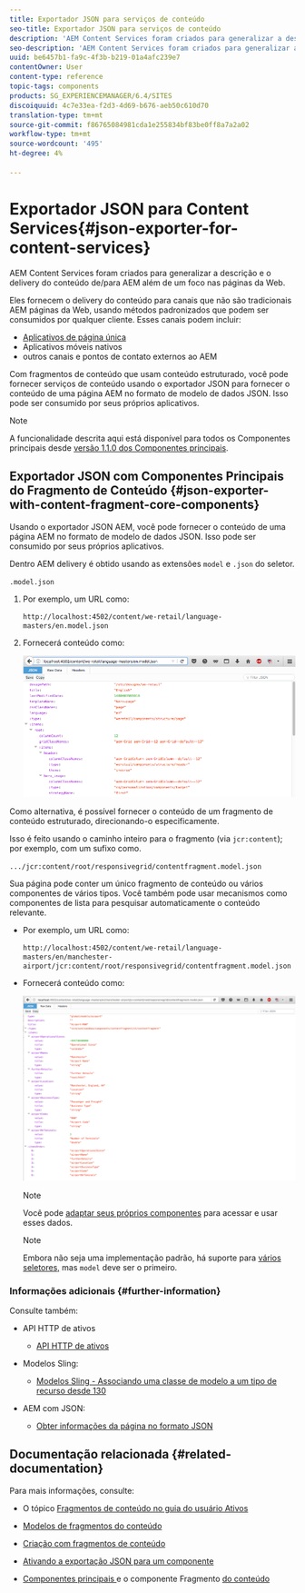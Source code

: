 ```yaml
---
title: Exportador JSON para serviços de conteúdo
seo-title: Exportador JSON para serviços de conteúdo
description: 'AEM Content Services foram criados para generalizar a descrição e o delivery do conteúdo de/para AEM além de um foco nas páginas da Web. Eles fornecem o delivery do conteúdo para canais que não são tradicionais AEM páginas da Web, usando métodos padronizados que podem ser consumidos por qualquer cliente. '
seo-description: 'AEM Content Services foram criados para generalizar a descrição e o delivery do conteúdo de/para AEM além de um foco nas páginas da Web. Eles fornecem o delivery do conteúdo para canais que não são tradicionais AEM páginas da Web, usando métodos padronizados que podem ser consumidos por qualquer cliente. '
uuid: be6457b1-fa9c-4f3b-b219-01a4afc239e7
contentOwner: User
content-type: reference
topic-tags: components
products: SG_EXPERIENCEMANAGER/6.4/SITES
discoiquuid: 4c7e33ea-f2d3-4d69-b676-aeb50c610d70
translation-type: tm+mt
source-git-commit: f86765084981cda1e255834bf83be0ff8a7a2a02
workflow-type: tm+mt
source-wordcount: '495'
ht-degree: 4%

---
```



# Exportador JSON para Content Services{#json-exporter-for-content-services}

AEM Content Services foram criados para generalizar a descrição e o delivery do conteúdo de/para AEM além de um foco nas páginas da Web.

Eles fornecem o delivery do conteúdo para canais que não são tradicionais AEM páginas da Web, usando métodos padronizados que podem ser consumidos por qualquer cliente. Esses canais podem incluir:

* [Aplicativos de página única](spa-walkthrough.md)
* Aplicativos móveis nativos
* outros canais e pontos de contato externos ao AEM

Com fragmentos de conteúdo que usam conteúdo estruturado, você pode fornecer serviços de conteúdo usando o exportador JSON para fornecer o conteúdo de uma página AEM no formato de modelo de dados JSON. Isso pode ser consumido por seus próprios aplicativos.

>[!NOTE]
>
>A funcionalidade descrita aqui está disponível para todos os Componentes principais desde [versão 1.1.0 dos Componentes principais](https://docs.adobe.com/content/docs/en/core-components/v1.html).

## Exportador JSON com Componentes Principais do Fragmento de Conteúdo {#json-exporter-with-content-fragment-core-components}

Usando o exportador JSON AEM, você pode fornecer o conteúdo de uma página AEM no formato de modelo de dados JSON. Isso pode ser consumido por seus próprios aplicativos.

Dentro AEM delivery é obtido usando as extensões `model` e `.json` do seletor.

`.model.json`

1. Por exemplo, um URL como:

   ```shell
   http://localhost:4502/content/we-retail/language-masters/en.model.json
   ```

1. Fornecerá conteúdo como:

   ![chlimage_1-112](assets/chlimage_1-192.png)

Como alternativa, é possível fornecer o conteúdo de um fragmento de conteúdo estruturado, direcionando-o especificamente.

Isso é feito usando o caminho inteiro para o fragmento (via `jcr:content`); por exemplo, com um sufixo como.

`.../jcr:content/root/responsivegrid/contentfragment.model.json`

Sua página pode conter um único fragmento de conteúdo ou vários componentes de vários tipos. Você também pode usar mecanismos como componentes de lista para pesquisar automaticamente o conteúdo relevante.

* Por exemplo, um URL como:

   ```shell
   http://localhost:4502/content/we-retail/language-masters/en/manchester-airport/jcr:content/root/responsivegrid/contentfragment.model.json
   ```

* Fornecerá conteúdo como:

   ![chlimage_1-193](assets/chlimage_1-193.png)

   >[!NOTE]
   >
   >Você pode [adaptar seus próprios componentes](/help/sites-developing/json-exporter-components.md) para acessar e usar esses dados.

   >[!NOTE]
   >
   >Embora não seja uma implementação padrão, há suporte para [vários seletores,](json-exporter-components.md#multiple-selectors) mas `model` deve ser o primeiro.

### Informações adicionais {#further-information}

Consulte também:

* API HTTP de ativos

   * [API HTTP de ativos](/help/assets/mac-api-assets.md)

* Modelos Sling:

   * [Modelos Sling - Associando uma classe de modelo a um tipo de recurso desde 130](https://sling.apache.org/documentation/bundles/models.html#associating-a-model-class-with-a-resource-type-since-130)

* AEM com JSON:

   * [Obter informações da página no formato JSON](/help/sites-developing/pageinfo.md)

## Documentação relacionada {#related-documentation}

Para mais informações, consulte:

* O tópico [Fragmentos de conteúdo no guia do usuário Ativos](https://helpx.adobe.com/experience-manager/6-4/assets/user-guide.html?topic=/experience-manager/6-4/assets/morehelp/content-fragments.ug.js)

* [Modelos de fragmentos do conteúdo](/help/assets/content-fragments-models.md)
* [Criação com fragmentos de conteúdo](/help/sites-authoring/content-fragments.md)
* [Ativando a exportação JSON para um componente](/help/sites-developing/json-exporter-components.md)

* [Componentes principais ](https://docs.adobe.com/content/help/pt-BR/experience-manager-core-components/using/introduction.html) e o componente Fragmento  [do conteúdo](https://helpx.adobe.com/experience-manager/core-components/using/content-fragment-component.html)

